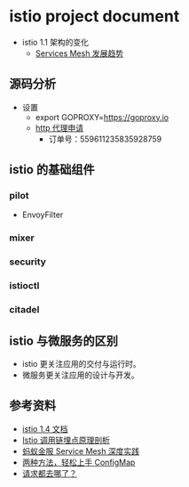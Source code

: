 # istio project document

- istio 1.1 架构的变化
  - [Services Mesh 发展趋势](https://mp.weixin.qq.com/s/N_z14Ej_TUCEvo3Onzausw)

## 源码分析

- 设置
  - export GOPROXY=https://goproxy.io
  - [http 代理申请](http://ip.hutoudaili.com/)
    - 订单号：559611235835928759

## istio 的基础组件

### pilot

- EnvoyFilter

### mixer

### security

### istioctl

### citadel

## istio 与微服务的区别

- istio 更关注应用的交付与运行时。
- 微服务更关注应用的设计与开发。

## 参考资料

- [istio 1.4 文档](https://istio.io/docs/reference/config/networking/envoy-filter/)
- [Istio 调用链埋点原理剖析](https://www.cnblogs.com/CCE-SWR/p/10270603.html)
- [蚂蚁金服 Service Mesh 深度实践](https://yq.aliyun.com/articles/725967?spm=a2c4e.11153940.0.0.139c29c3nQSYj5)
- [两种方法，轻松上手 ConfigMap](https://mp.weixin.qq.com/s?__biz=MzIyMTUwMDMyOQ==&mid=2247492855&idx=1&sn=ec930e1676bf1e0c2de86b9d3e143eda&chksm=e8396231df4eeb27960a2964717f4dc2d86640d330736ad4d90f2fe9be5e376c0a4b142b52f8&mpshare=1&scene=1&srcid=&sharer_sharetime=1577356620522&sharer_shareid=d05fd1ee5834781daefb9ad6105e04ba&key=853ec63533ca6a963698145d2e30261b9ea2b559edda88f652a639e2909095ac0b75a0eccae51dadc28dd91aed0a104b3615e4c4760643ff6959f4379710cdc5da2fc8ff591fc5071d4bec152a45d865&ascene=1&uin=MTEzNTg2NTIw&devicetype=Windows+10&version=62070158&lang=zh_CN&exportkey=AV31k%2FbRjZxabI0l5Kh3XFc%3D&pass_ticket=EUZndUXvRXoAPZXF73TzNZfGkPzTTid%2Bi2IXy%2BjFxR0%3D)
- [请求都去哪了？](https://mp.weixin.qq.com/s?__biz=MzU1MzY4NzQ1OA==&mid=2247483787&idx=1&sn=eb6122780ad6866054f5bbd6e57bbb05&chksm=fbee4146cc99c850f99b0a1c7e4f4f229e238a96aa42774b2b175481deccf7969d85fe725de6&mpshare=1&scene=1&srcid=1226Io8mT7xcrtA6XRE0tQdZ&sharer_sharetime=1577354357721&sharer_shareid=8eaca72194dae7b3d51d5c708436eee4&key=81e61b3567b79f0869ebedd22dcb4a036cec41f980a146e8629732c4e8da6de82182f57171921b1c4cda00808f494a513e1123995db5243478f41c1fa9d7493f17c9fc78e8e2127c0da799127fac80cb&ascene=1&uin=MTEzNTg2NTIw&devicetype=Windows+10&version=62070158&lang=zh_CN&exportkey=AaYdFaVMlPp70ItG891qB%2Fc%3D&pass_ticket=MCdRcBsqls7fq4sE1f6lTvmT2zCcM8WRhsK%2FfX2lLiI%3D)
